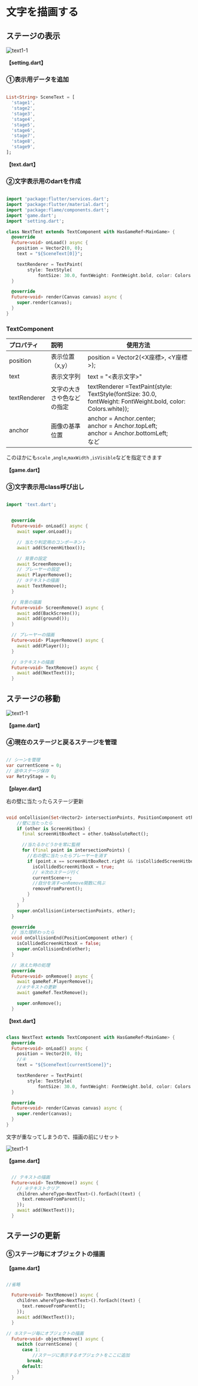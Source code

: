 # **文字を描画する**

## **ステージの表示**

![text1-1](img/06_text1-1.png)

**【setting.dart】**

### **①表示用データを追加**

```dart

List<String> SceneText = [
  'stage1',
  'stage2',
  'stage3',
  'stage4',
  'stage5',
  'stage6',
  'stage7',
  'stage8',
  'stage9',
];

```

**【text.dart】**

### **②文字表示用のdartを作成**

```dart

import 'package:flutter/services.dart';
import 'package:flutter/material.dart';
import 'package:flame/components.dart';
import 'game.dart';
import 'setting.dart';

class NextText extends TextComponent with HasGameRef<MainGame> {
  @override
  Future<void> onLoad() async {
    position = Vector2(0, 0);
    text = "${SceneText[0]}";

    textRenderer = TextPaint(
        style: TextStyle(
            fontSize: 30.0, fontWeight: FontWeight.bold, color: Colors.white));
  }

  @override
  Future<void> render(Canvas canvas) async {
    super.render(canvas);
  }
}

```

### **TextComponent**

|  プロパティ  |  説明  | 使用方法  |
| :---- | :---- | ---- |
|  position  |  表示位置（x,y）  |  position = Vector2(<X座標>, <Y座標>);  |
|  text  |  表示文字列  |  text = "<表示文字>"  |
|  textRenderer  |  文字の大きさや色などの指定  |  textRenderer =TextPaint(style: TextStyle(fontSize: 30.0, fontWeight: FontWeight.bold, color: Colors.white));  |
|  anchor  |  画像の基準位置  |  anchor = Anchor.center;<br>anchor = Anchor.topLeft;<br>anchor = Anchor.bottomLeft;<br>など |

このほかにも`scale` ,`angle`,`maxWidth` ,`isVisible`などを指定できます  

**【game.dart】**

### **③文字表示用class呼び出し**

```dart

import 'text.dart';

```

```dart

  @override
  Future<void> onLoad() async {
    await super.onLoad();

    // 当たり判定用のコンポーネント
    await add(ScreenHitbox());

    // 背景の設定
    await ScreenRemove();
    // プレーヤーの設定
    await PlayerRemove();
    // ③テキストの描画
    await TextRemove();
  }

  // 背景の描画
  Future<void> ScreenRemove() async {
    await add(BackScreen());
    await add(ground());
  }

  // プレーヤーの描画
  Future<void> PlayerRemove() async {
    await add(Player());
  }

  // ③テキストの描画
  Future<void> TextRemove() async {
    await add(NextText());
  }

```

## **ステージの移動**

![text1-1](img/06_text1-2.png)

**【game.dart】**

### **④現在のステージと戻るステージを管理**

```dart

// シーンを管理
var currentScene = 0;
// 途中ステージ保存
var RetryStage = 0;

```

**【player.dart】**

右の壁に当たったらステージ更新

```dart

void onCollision(Set<Vector2> intersectionPoints, PositionComponent other) {
    //壁に当たったら
    if (other is ScreenHitbox) {
      final screenHitBoxRect = other.toAbsoluteRect();

      //当たるかどうかを常に監視
      for (final point in intersectionPoints) {
        //右の壁に当たったらプレーヤーを消す
        if (point.x == screenHitBoxRect.right && !isCollidedScreenHitboxX) {
          isCollidedScreenHitboxX = true;
          // ④次のステージ行く
          currentScene++;
          //自分を消す→onRemove関数に飛ぶ
          removeFromParent();
        }
      }
    }
    super.onCollision(intersectionPoints, other);
  }

  @override
  // 当た理終わったら
  void onCollisionEnd(PositionComponent other) {
    isCollidedScreenHitboxX = false;
    super.onCollisionEnd(other);
  }

  // 消えた時の処理
  @override
  Future<void> onRemove() async {
    await gameRef.PlayerRemove();
    //④テキストの更新
    await gameRef.TextRemove();

    super.onRemove();
  }

```

**【text.dart】**

```dart

class NextText extends TextComponent with HasGameRef<MainGame> {
  @override
  Future<void> onLoad() async {
    position = Vector2(0, 0);
    //④
    text = "${SceneText[currentScene]}";

    textRenderer = TextPaint(
        style: TextStyle(
            fontSize: 30.0, fontWeight: FontWeight.bold, color: Colors.white));
  }

  @override
  Future<void> render(Canvas canvas) async {
    super.render(canvas);
  }
}

```

文字が重なってしまうので、描画の前にリセット

![text1-1](img/06_text1-3.png)

**【game.dart】**

```dart

  // テキストの描画
  Future<void> TextRemove() async {
    // ④テキストクリア
    children.whereType<NextText>().forEach((text) {
      text.removeFromParent();
    });
    await add(NextText());
  }

```

## **ステージの更新**

### **⑤ステージ毎にオブジェクトの描画**

**【game.dart】**

```dart 

//省略

  Future<void> TextRemove() async {
    children.whereType<NextText>().forEach((text) {
      text.removeFromParent();
    });
    await add(NextText());
  }

// ⑤ステージ毎にオブジェクトの描画
  Future<void> objectRemove() async {
    switch (currentScene) {
      case 1:
          //ステージに表示するオブジェクトをここに追加
        break;
      default:
    }
  }

```